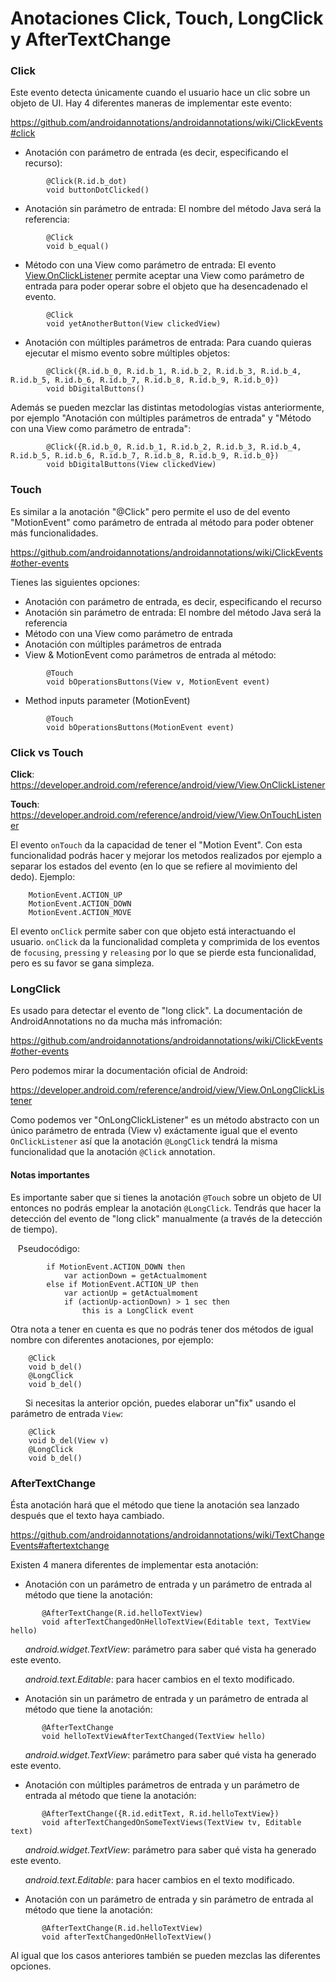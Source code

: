 # Anotaciones Click, Touch, LongClick y AfterTextChange

### Click

Este evento detecta únicamente cuando el usuario hace un clic sobre un objeto de UI.
Hay 4 diferentes maneras de implementar este evento:

<https://github.com/androidannotations/androidannotations/wiki/ClickEvents#click>

- Anotación con parámetro de entrada (es decir, especificando el recurso):

```
	    @Click(R.id.b_dot)
	    void buttonDotClicked()
```

- Anotación sin parámetro de entrada: El nombre del método Java será la referencia:

```
	    @Click
	    void b_equal()
```

- Método con una View como parámetro de entrada: El evento [View.OnClickListener](https://developer.android.com/reference/android/view/View.OnClickListener?hl=es-419) permite aceptar una View como parámetro de entrada para poder operar sobre el objeto que ha desencadenado el evento.

```
	    @Click
	    void yetAnotherButton(View clickedView)
```

- Anotación con múltiples parámetros de entrada: Para cuando quieras ejecutar el mismo evento sobre múltiples objetos:

```
	    @Click({R.id.b_0, R.id.b_1, R.id.b_2, R.id.b_3, R.id.b_4, R.id.b_5, R.id.b_6, R.id.b_7, R.id.b_8, R.id.b_9, R.id.b_0})
	    void bDigitalButtons()
```


Además se pueden mezclar las distintas metodologías vistas anteriormente, por ejemplo "Anotación con múltiples parámetros de entrada" y "Método con una View como parámetro de entrada":

```
	    @Click({R.id.b_0, R.id.b_1, R.id.b_2, R.id.b_3, R.id.b_4, R.id.b_5, R.id.b_6, R.id.b_7, R.id.b_8, R.id.b_9, R.id.b_0})
	    void bDigitalButtons(View clickedView)
```


### Touch

Es similar a la anotación "@Click" pero permite el uso de del evento "MotionEvent" como parámetro de entrada al método para poder obtener más funcionalidades.

<https://github.com/androidannotations/androidannotations/wiki/ClickEvents#other-events>

Tienes las siguientes opciones:

- Anotación con parámetro de entrada, es decir, especificando el recurso
- Anotación sin parámetro de entrada: El nombre del método Java será la referencia
- Método con una View como parámetro de entrada
- Anotación con múltiples parámetros de entrada
- View & MotionEvent como parámetros de entrada al método:

```
	    @Touch
	    void bOperationsButtons(View v, MotionEvent event)
```

- Method inputs parameter (MotionEvent)

```
	    @Touch
	    void bOperationsButtons(MotionEvent event)
```



### Click vs Touch

**Click**: <https://developer.android.com/reference/android/view/View.OnClickListener>

**Touch**: <https://developer.android.com/reference/android/view/View.OnTouchListener>

El evento `onTouch` da la capacidad de tener el "Motion Event". Con esta funcionalidad podrás hacer y mejorar los metodos realizados por ejemplo a separar los estados del evento (en lo que se refiere al movimiento del dedo). Ejemplo:

```
	MotionEvent.ACTION_UP
	MotionEvent.ACTION_DOWN
	MotionEvent.ACTION_MOVE
```


El evento `onClick` permite saber con que objeto está interactuando el usuario. `onClick` da la funcionalidad completa y comprimida de los eventos de `focusing`, `pressing` y `releasing` por lo que se pierde esta funcionalidad, pero es su favor se gana simpleza.


### LongClick

Es usado para detectar el evento de "long click". La documentación de AndroidAnnotations no da mucha más infromación:

<https://github.com/androidannotations/androidannotations/wiki/ClickEvents#other-events>

Pero podemos mirar la documentación oficial de Android:

<https://developer.android.com/reference/android/view/View.OnLongClickListener>

Como podemos ver "OnLongClickListener" es un método abstracto con un único parámetro de entrada (View v) exáctamente igual que el evento `OnClickListener` así que la anotación `@LongClick` tendrá la misma funcionalidad que la anotación `@Click` annotation.

#### Notas importantes

Es importante saber que si tienes la anotación `@Touch` sobre un objeto de UI entonces no podrás emplear la anotación `@LongClick`. Tendrás que hacer la detección del evento de "long click" manualmente (a través de la detección de tiempo).

&nbsp;&nbsp;&nbsp;Pseudocódigo:

```
		if MotionEvent.ACTION_DOWN then
			var actionDown = getActualmoment
		else if MotionEvent.ACTION_UP then
			var actionUp = getActualmoment
			if (actionUp-actionDown) > 1 sec then
				this is a LongClick event
```

Otra nota a tener en cuenta es que no podrás tener dos métodos de igual nombre con diferentes anotaciones, por ejemplo:

```
    @Click
    void b_del()
    @LongClick
    void b_del()
```

&nbsp;&nbsp;&nbsp;&nbsp;&nbsp;&nbsp;Si necesitas la anterior opción, puedes elaborar un"fix" usando el parámetro de entrada `View`:

```
	@Click
	void b_del(View v)
	@LongClick
	void b_del()
```

### AfterTextChange

Ésta anotación hará que el método que tiene la anotación sea lanzado después que el texto haya cambiado.

<https://github.com/androidannotations/androidannotations/wiki/TextChangeEvents#aftertextchange>

Existen 4 manera diferentes de implementar esta anotación:

- Anotación con un parámetro de entrada y un parámetro de entrada al método que tiene la anotación:

```
	   @AfterTextChange(R.id.helloTextView)
	   void afterTextChangedOnHelloTextView(Editable text, TextView hello)
```

&nbsp;&nbsp;&nbsp;&nbsp;&nbsp;&nbsp;*android.widget.TextView*: parámetro para saber qué vista ha generado este evento.

&nbsp;&nbsp;&nbsp;&nbsp;&nbsp;&nbsp;*android.text.Editable*: para hacer cambios en el texto modificado.

- Anotación sin un parámetro de entrada y un parámetro de entrada al método que tiene la anotación:

```
	   @AfterTextChange
	   void helloTextViewAfterTextChanged(TextView hello)
```
&nbsp;&nbsp;&nbsp;&nbsp;&nbsp;&nbsp;*android.widget.TextView*: parámetro para saber qué vista ha generado este evento.

- Anotación con múltiples parámetros de entrada y un parámetro de entrada al método que tiene la anotación:

```
	   @AfterTextChange({R.id.editText, R.id.helloTextView})
	   void afterTextChangedOnSomeTextViews(TextView tv, Editable text)
```
&nbsp;&nbsp;&nbsp;&nbsp;&nbsp;&nbsp;*android.widget.TextView*: parámetro para saber qué vista ha generado este evento.

&nbsp;&nbsp;&nbsp;&nbsp;&nbsp;&nbsp;*android.text.Editable*: para hacer cambios en el texto modificado.

- Anotación con un parámetro de entrada y sin parámetro de entrada al método que tiene la anotación:

```
	   @AfterTextChange(R.id.helloTextView)
	   void afterTextChangedOnHelloTextView()
```

Al igual que los casos anteriores también se pueden mezclas las diferentes opciones.
